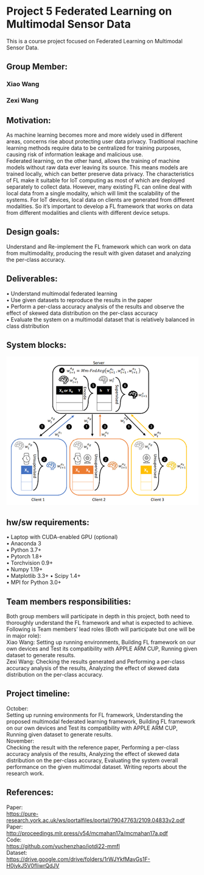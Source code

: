 Project 5 Federated Learning on Multimodal Sensor Data
===
This is a course project focused on Federated Learning on Multimodal Sensor Data.
## Group Member: 
### Xiao Wang   
### Zexi Wang

## Motivation:
As machine learning becomes more and more widely used in different areas, concerns rise about protecting user data privacy. Traditional machine learning methods require data to be centralized for training purposes, causing risk of information leakage and malicious use.   
Federated learning, on the other hand, allows the training of machine models without raw data ever leaving its source. This means models are trained locally, which can better preserve data privacy.
The characteristics of FL make it suitable for IoT computing as most of which are deployed separately to collect data. However, many existing FL can online deal with local data from a single modality, which will limit the scalability of the systems. For IoT devices, local data on clients are generated from different modalities. So it’s important to develop a FL framework that works on data from different modalities and clients with different device setups.

## Design goals:
Understand and Re-implement the FL framework which can work on data from multimodality, producing the result with given dataset and analyzing the per-class accuracy. 

## Deliverables:
• Understand multimodal federated learning  
• Use given datasets to reproduce the results in the paper  
• Perform a per-class accuracy analysis of the results and observe the effect of skewed data distribution on the per-class accuracy  
• Evaluate the system on a multimodal dataset that is relatively balanced in class distribution  

## System blocks:
![](./Diagram.png)

## hw/sw requirements:
• Laptop with CUDA-enabled GPU (optional)  
• Anaconda 3  
• Python 3.7+  
• Pytorch 1.8+  
• Torchvision 0.9+  
• Numpy 1.19+  
• Matplotlib 3.3+
• Scipy 1.4+  
• MPI for Python 3.0+

## Team members responsibilities:
Both group members will participate in depth in this project, both need to thoroughly understand the FL framework and what is expected to achieve.  
Following is Team members’ lead roles (Both will participate but one will be in major role):  
Xiao Wang: Setting up running environments, Building FL framework on our own devices and Test its compatibility with APPLE ARM CUP, Running given dataset to generate results.  
Zexi Wang: Checking the results generated and Performing a per-class accuracy analysis of the results, Analyzing the effect of skewed data distribution on the per-class accuracy.

## Project timeline:
October:   
Setting up running environments for FL framework, Understanding the proposed multimodal federated learning framework, Building FL framework on our own devices and Test its compatibility with APPLE ARM CUP, Running given dataset to generate results.  
November:   
Checking the result with the reference paper, Performing a per-class accuracy analysis of the results, Analyzing the effect of skewed data distribution on the per-class accuracy, Evaluating the system overall performance on the given multimodal dataset. Writing reports about the research work.  

## References:
Paper:   
https://pure-research.york.ac.uk/ws/portalfiles/portal/79047763/2109.04833v2.pdf  
Paper:  
http://proceedings.mlr.press/v54/mcmahan17a/mcmahan17a.pdf  
Code:  
https://github.com/yuchenzhao/iotdi22-mmfl  
Dataset:  
https://drive.google.com/drive/folders/1rWJYkfMavGs1F-H0jykJ5V0fIiwrQdJV  